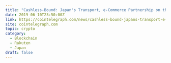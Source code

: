 ```yaml
---
title: "Cashless-Bound: Japan's Transport, e-Commerce Partnership on the Fast Track"
date: 2019-06-10T23:50:00Z
link: https://cointelegraph.com/news/cashless-bound-japans-transport-e-commerce-partnership-on-the-fast-track?utm_medium=RSS&utm_source=hune
site: cointelegraph.com
topic: crypto
category:
  - Blockchain
  - Rakuten
  - Japan
draft: false
---
```


